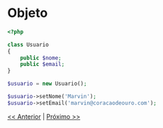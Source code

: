 # Objeto

```php
<?php

class Usuario
{
    public $nome;
    public $email;
}

$usuario = new Usuario();

$usuario->setNome('Marvin');
$usuario->setEmail('marvin@coracaodeouro.com');
```

[<< Anterior](https://github.com/agenciasys/as-capacita/blob/master/PHP-OO/Atributo.md#atributo)
|
[Próximo >>](https://github.com/agenciasys/as-capacita/blob/master/PHP-OO/Heranca.md#heran%C3%A7a)
